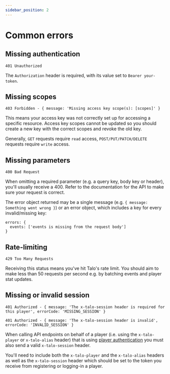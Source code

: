 ```yaml
---
sidebar_position: 2
---
```


# Common errors

## Missing authentication

`401 Unauthorized`

The `Authorization` header is required, with its value set to `Bearer your-token`.

## Missing scopes

`403 Forbidden - { message: 'Missing access key scope(s): [scopes]' }`

This means your access key was not correctly set up for accessing a specific resource. Access key scopes cannot be updated so you should create a new key with the correct scopes and revoke the old key.

Generally, `GET` requests require `read` access, `POST/PUT/PATCH/DELETE` requests require `write` access.

## Missing parameters

`400 Bad Request`

When omitting a required parameter (e.g. a query key, body key or header), you'll usually receive a 400. Refer to the documentation for the API to make sure your request is correct.

The error object returned may be a single message (e.g. `{ message: Something went wrong }`) or an error object, which includes a key for every invalid/missing key:

```
errors: {
  events: ['events is missing from the request body']
}
```

## Rate-limiting

`429 Too Many Requests`

Receiving this status means you've hit Talo's rate limit. You should aim to make less than 50 requests per second e.g. by batching events and player stat updates.

## Missing or invalid session

`401 Authorized - { message: 'The x-talo-session header is required for this player', errorCode: 'MISSING_SESSION' }`

`401 Authorized - { message: 'The x-talo-session header is invalid', errorCode: 'INVALID_SESSION' }`

When calling API endpoints on behalf of a player (i.e. using the `x-talo-player` or `x-talo-alias` header) that is using [player authentication](https://trytalo.com/players#authentication) you must also send a valid `x-talo-session` header.

You'll need to include both the `x-talo-player` and the `x-talo-alias` headers as well as the `x-talo-session` header which should be set to the token you receive from registering or logging-in a player.
